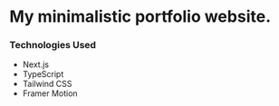# My minimalistic portfolio website.

### Technologies Used

- Next.js
- TypeScript
- Tailwind CSS
- Framer Motion 